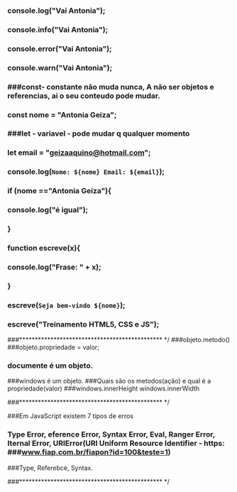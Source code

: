 ### console.log("Vai Antonia");
### console.info("Vai Antonia");
### console.error("Vai Antonia");
### console.warn("Vai Antonia");

### ###const- constante não muda nunca, A não  ser objetos  e referencias, ai o seu conteudo pode mudar.
### const nome = "Antonia Geiza";
### ###let - variavel  - pode mudar q qualquer momento
### let email = "geizaaquino@hotmail.com";

### console.log(`Nome: ${nome} Email: ${email}`);
### if (nome =="Antonia Geiza"){
###     console.log("é igual");

### }

### function escreve(x){
###     console.log("Frase: " + x);

### }

### escreve(`Seja bem-vindo ${nome}`);
### escreve("Treinamento HTML5, CSS e JS");
    



###********************************************** */
###objeto.metodo()
###objeto.propriedade = valor;
### documente é um objeto.

###windows é um objeto.
###Quais são os metodos(ação) e qual é a propriedade(valor)
###windows.innerHeight windows.innerWidth

###********************************************** */

###Em JavaScript existem 7 tipos de erros 
### Type Error, eference Error, Syntax Error, Eval, Ranger Error, Iternal Error, URIError(URI Uniform Resource  Identifier - https: ###www.fiap.com.br/fiapon?id=100&teste=1)
###Type, Referebce, Syntax.

###********************************************** */

